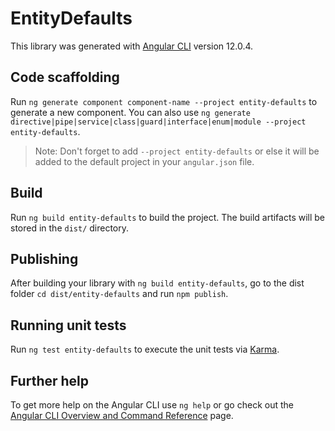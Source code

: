 # EntityDefaults

This library was generated with [Angular CLI](https://github.com/angular/angular-cli) version 12.0.4.

## Code scaffolding

Run `ng generate component component-name --project entity-defaults` to generate a new component. You can also use `ng generate directive|pipe|service|class|guard|interface|enum|module --project entity-defaults`.
> Note: Don't forget to add `--project entity-defaults` or else it will be added to the default project in your `angular.json` file. 

## Build

Run `ng build entity-defaults` to build the project. The build artifacts will be stored in the `dist/` directory.

## Publishing

After building your library with `ng build entity-defaults`, go to the dist folder `cd dist/entity-defaults` and run `npm publish`.

## Running unit tests

Run `ng test entity-defaults` to execute the unit tests via [Karma](https://karma-runner.github.io).

## Further help

To get more help on the Angular CLI use `ng help` or go check out the [Angular CLI Overview and Command Reference](https://angular.io/cli) page.
